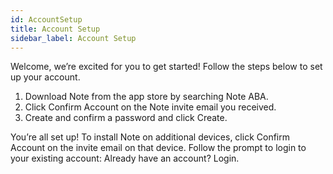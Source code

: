 ```yaml
---
id: AccountSetup
title: Account Setup
sidebar_label: Account Setup
---
```

Welcome, we’re excited for you to get started! Follow the steps below to set up your account. 

1. Download Note from the app store by searching Note ABA. 
2. Click Confirm Account on the Note invite email you received. 
3. Create and confirm a password and click Create. 

You’re all set up! To install Note on additional devices, click Confirm Account on the invite email on that device. Follow the prompt to login to your existing account: Already have an account? Login. 